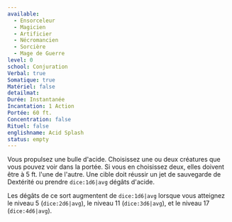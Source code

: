 ```yaml
---
available:
  - Ensorceleur
  - Magicien
  - Artificier
  - Nécromancien
  - Sorcière
  - Mage de Guerre
level: 0
school: Conjuration
Verbal: true
Somatique: true
Matériel: false
detailmat:
Durée: Instantanée
Incantation: 1 Action
Portée: 60 ft.
Concentration: false
Rituel: false
englishname: Acid Splash
status: empty
---
```

Vous propulsez une bulle d'acide. Choisissez une ou deux créatures que vous pouvez voir dans la portée. Si vous en choisissez deux, elles doivent être à 5 ft. l'une de l'autre. Une cible doit réussir un jet de sauvegarde de Dextérité ou prendre `dice:1d6|avg` dégâts d'acide.

Les dégâts de ce sort augmentent de `dice:1d6|avg` lorsque vous atteignez le niveau 5 (`dice:2d6|avg`), le niveau 11 (`dice:3d6|avg`), et le niveau 17 (`dice:4d6|avg`). 
